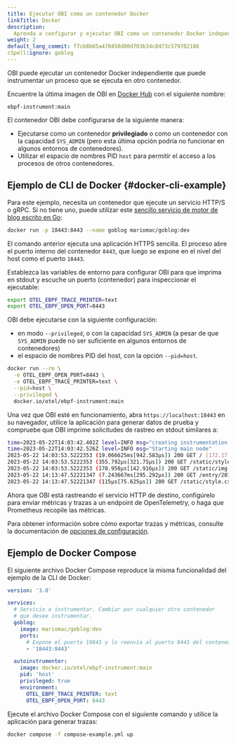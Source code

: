 ```yaml
---
title: Ejecutar OBI como un contenedor Docker
linkTitle: Docker
description:
  Aprenda a configurar y ejecutar OBI como un contenedor Docker independiente que instrumenta otro contenedor.
weight: 2
default_lang_commit: f7cb8b65a478450d80d703b34c8473c579702108
cSpell:ignore: goblog
---
```


OBI puede ejecutar un contenedor Docker independiente que puede
instrumentar un proceso que se ejecuta en otro contenedor.

Encuentre la última imagen de OBI en [Docker Hub](https://hub.docker.com/r/otel/ebpf-instrument) 
con el siguiente nombre:

```text
ebpf-instrument:main
```

El contenedor OBI debe configurarse de la siguiente manera:

- Ejecutarse como un contenedor **privilegiado** o como un contenedor
  con la capacidad `SYS_ADMIN`  (pero esta última opción podría no funcionar en 
  algunos entornos de contenedores).
- Utilizar el espacio de nombres PID `host` para permitir el acceso a
  los procesos de otros contenedores.
## Ejemplo de CLI de Docker {#docker-cli-example}

Para este ejemplo, necesita un contenedor que ejecute un servicio HTTP/S 
o gRPC. Si no tiene uno, puede utilizar este 
[sencillo servicio de motor de blog escrito en Go](https://macias.info):


```sh
docker run -p 18443:8443 --name goblog mariomac/goblog:dev
```

El comando anterior ejecuta una aplicación HTTPS sencilla. El proceso
abre el puerto interno del contenedor `8443`, que luego se expone en el 
nivel del host como el puerto `18443`.

Establezca las variables de entorno para configurar OBI para que imprima 
en stdout y escuche un puerto (contenedor) para inspeccionar el 
ejecutable:

```sh
export OTEL_EBPF_TRACE_PRINTER=text
export OTEL_EBPF_OPEN_PORT=8443
```

OBI debe ejecutarse con la siguiente configuración:

- en modo `--privileged`, o con la capacidad `SYS_ADMIN` (a pesar de que `SYS_ADMIN` puede no ser suficiente en algunos entornos de contenedores)
- el espacio de nombres PID del host, con la opción `--pid=host`.

```sh
docker run --rm \
  -e OTEL_EBPF_OPEN_PORT=8443 \
  -e OTEL_EBPF_TRACE_PRINTER=text \
  --pid=host \
  --privileged \
  docker.io/otel/ebpf-instrument:main
```

Una vez que OBI esté en funcionamiento, abra `https://localhost:18443` en 
su navegador, utilice la aplicación para generar datos de prueba y 
compruebe que OBI imprime solicitudes de rastreo en stdout similares a:

```sh
time=2023-05-22T14:03:42.402Z level=INFO msg="creating instrumentation pipeline"
time=2023-05-22T14:03:42.526Z level=INFO msg="Starting main node"
2023-05-22 14:03:53.5222353 (19.066625ms[942.583µs]) 200 GET / [172.17.0.1]->[localhost:18443] size:0B
2023-05-22 14:03:53.5222353 (355.792µs[321.75µs]) 200 GET /static/style.css [172.17.0.1]->[localhost:18443] size:0B
2023-05-22 14:03:53.5222353 (170.958µs[142.916µs]) 200 GET /static/img.png [172.17.0.1]->[localhost:18443] size:0B
2023-05-22 14:13:47.52221347 (7.243667ms[295.292µs]) 200 GET /entry/201710281345_instructions.md [172.17.0.1]->[localhost:18443] size:0B
2023-05-22 14:13:47.52221347 (115µs[75.625µs]) 200 GET /static/style.css [172.17.0.1]->[localhost:18443] size:0B
```

Ahora que OBI está rastreando el servicio HTTP de destino, configúrelo 
para enviar métricas y trazas a un endpoint de OpenTelemetry, o haga que 
Prometheus recopile las métricas.

Para obtener información sobre cómo exportar trazas y métricas, consulte 
la documentación de [opciones de configuración](../../configure/options/).

## Ejemplo de Docker Compose 

El siguiente archivo Docker Compose reproduce la misma funcionalidad 
del ejemplo de la CLI de Docker:

```yaml
version: '3.8'

services:
  # Servicio a instrumentar. Cambiar por cualquier otro contenedor
  # que desee instrumentar.
  goblog:
    image: mariomac/goblog:dev
    ports:
      # Expone el puerto 18843 y lo reenvía al puerto 8443 del contenedor
      - '18443:8443'

  autoinstrumenter:
    image: docker.io/otel/ebpf-instrument:main
    pid: 'host'
    privileged: true
    environment:
      OTEL_EBPF_TRACE_PRINTER: text
      OTEL_EBPF_OPEN_PORT: 8443
```

Ejecute el archivo Docker Compose con el siguiente comando y utilice la aplicación para generar trazas:

```sh
docker compose -f compose-example.yml up
```
